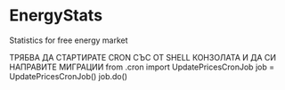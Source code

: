 # EnergyStats
Statistics for free energy market

ТРЯБВА ДА СТАРТИРАТЕ CRON СЪС ОТ SHELL КОНЗОЛАТА И ДА СИ НАПРАВИТЕ МИГРАЦИИ
from .cron import UpdatePricesCronJob
job = UpdatePricesCronJob()
job.do()